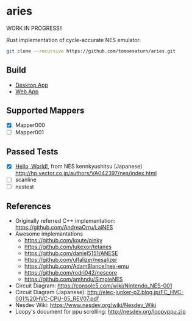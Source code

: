 # aries

WORK IN PROGRESS!!

Rust implementation of cycle-accurate NES emulator.

```sh
git clone --recursive https://github.com/tomoesaturn/aries.git
```

## Build

- [Desktop App](./nes_sdl/README.md)
- [Web App](./nes_wasm/README.md)

## Supported Mappers

- [x] Mapper000
- [ ] Mapper001

## Passed Tests

- [x] [Hello, World!](http://hp.vector.co.jp/authors/VA042397/nes/sample/helloworld.zip), from NES kennkyushitsu (Japanese) http://hp.vector.co.jp/authors/VA042397/nes/index.html
- [ ] scanline
- [ ] nestest

## References

- Originally referred C++ implementation: https://github.com/AndreaOrru/LaiNES
- Awesome implemantations
  - https://github.com/koute/pinky
  - https://github.com/lukexor/tetanes
  - https://github.com/daniel5151/ANESE
  - https://github.com/ulfalizer/nesalizer
  - https://github.com/AdamBlance/nes-emu
  - https://github.com/rodri042/nescore
  - https://github.com/amhndu/SimpleNES
- Circuit Diagram: https://console5.com/wiki/Nintendo_NES-001
- Circuit Diagram (Japanese): http://elec-junker-p2.blog.jp/FC_HVC-001%20HVC-CPU-05_REV07.pdf
- Nesdev Wiki: https://www.nesdev.org/wiki/Nesdev_Wiki
- Loopy's document for ppu scrolling: http://nesdev.org/loopyppu.zip
